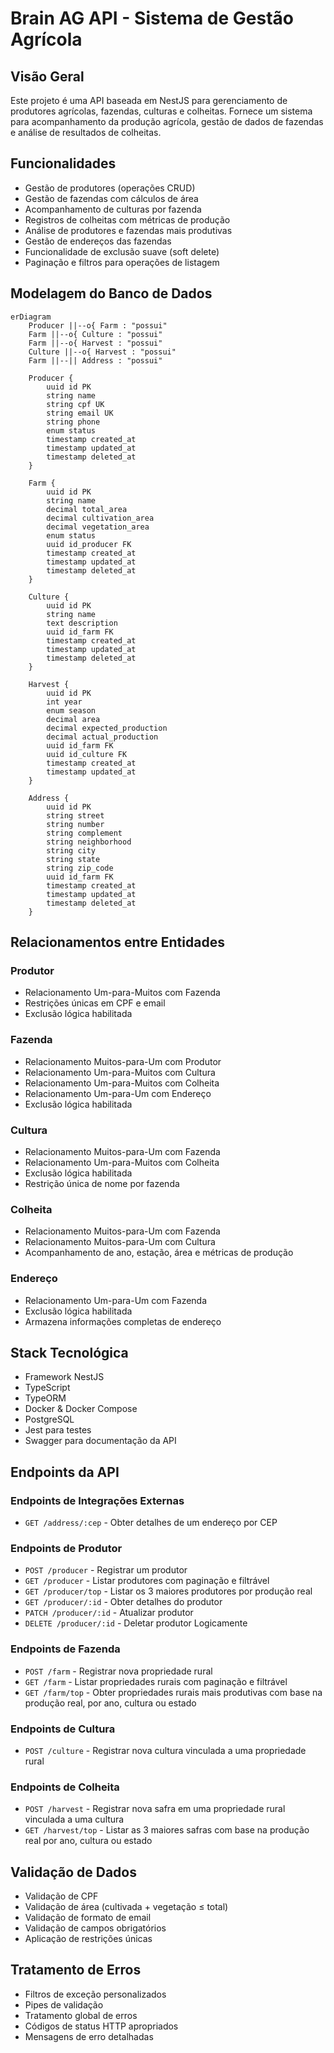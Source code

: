 # Brain AG API - Sistema de Gestão Agrícola

## Visão Geral

Este projeto é uma API baseada em NestJS para gerenciamento de produtores agrícolas, fazendas, culturas e colheitas. Fornece um sistema para acompanhamento da produção agrícola, gestão de dados de fazendas e análise de resultados de colheitas.

## Funcionalidades

- Gestão de produtores (operações CRUD)
- Gestão de fazendas com cálculos de área
- Acompanhamento de culturas por fazenda
- Registros de colheitas com métricas de produção
- Análise de produtores e fazendas mais produtivas
- Gestão de endereços das fazendas
- Funcionalidade de exclusão suave (soft delete)
- Paginação e filtros para operações de listagem

## Modelagem do Banco de Dados

```mermaid
erDiagram
    Producer ||--o{ Farm : "possui"
    Farm ||--o{ Culture : "possui"
    Farm ||--o{ Harvest : "possui"
    Culture ||--o{ Harvest : "possui"
    Farm ||--|| Address : "possui"

    Producer {
        uuid id PK
        string name
        string cpf UK
        string email UK
        string phone
        enum status
        timestamp created_at
        timestamp updated_at
        timestamp deleted_at
    }

    Farm {
        uuid id PK
        string name
        decimal total_area
        decimal cultivation_area
        decimal vegetation_area
        enum status
        uuid id_producer FK
        timestamp created_at
        timestamp updated_at
        timestamp deleted_at
    }

    Culture {
        uuid id PK
        string name
        text description
        uuid id_farm FK
        timestamp created_at
        timestamp updated_at
        timestamp deleted_at
    }

    Harvest {
        uuid id PK
        int year
        enum season
        decimal area
        decimal expected_production
        decimal actual_production
        uuid id_farm FK
        uuid id_culture FK
        timestamp created_at
        timestamp updated_at
    }

    Address {
        uuid id PK
        string street
        string number
        string complement
        string neighborhood
        string city
        string state
        string zip_code
        uuid id_farm FK
        timestamp created_at
        timestamp updated_at
        timestamp deleted_at
    }
```

## Relacionamentos entre Entidades

### Produtor

- Relacionamento Um-para-Muitos com Fazenda
- Restrições únicas em CPF e email
- Exclusão lógica habilitada

### Fazenda

- Relacionamento Muitos-para-Um com Produtor
- Relacionamento Um-para-Muitos com Cultura
- Relacionamento Um-para-Muitos com Colheita
- Relacionamento Um-para-Um com Endereço
- Exclusão lógica habilitada

### Cultura

- Relacionamento Muitos-para-Um com Fazenda
- Relacionamento Um-para-Muitos com Colheita
- Exclusão lógica habilitada
- Restrição única de nome por fazenda

### Colheita

- Relacionamento Muitos-para-Um com Fazenda
- Relacionamento Muitos-para-Um com Cultura
- Acompanhamento de ano, estação, área e métricas de produção

### Endereço

- Relacionamento Um-para-Um com Fazenda
- Exclusão lógica habilitada
- Armazena informações completas de endereço

## Stack Tecnológica

- Framework NestJS
- TypeScript
- TypeORM
- Docker & Docker Compose
- PostgreSQL
- Jest para testes
- Swagger para documentação da API

## Endpoints da API

### Endpoints de Integrações Externas

- `GET /address/:cep` - Obter detalhes de um endereço por CEP

### Endpoints de Produtor

- `POST /producer` - Registrar um produtor
- `GET /producer` - Listar produtores com paginação e filtrável
- `GET /producer/top` - Listar os 3 maiores produtores por produção real
- `GET /producer/:id` - Obter detalhes do produtor
- `PATCH /producer/:id` - Atualizar produtor
- `DELETE /producer/:id` - Deletar produtor Logicamente

### Endpoints de Fazenda

- `POST /farm` - Registrar nova propriedade rural
- `GET /farm` - Listar propriedades rurais com paginação e filtrável
- `GET /farm/top` - Obter propriedades rurais mais produtivas com base na produção real, por ano, cultura ou estado

### Endpoints de Cultura

- `POST /culture` - Registrar nova cultura vinculada a uma propriedade rural

### Endpoints de Colheita

- `POST /harvest` - Registrar nova safra em uma propriedade rural vinculada a uma cultura
- `GET /harvest/top` - Listar as 3 maiores safras com base na produção real por ano, cultura ou estado

## Validação de Dados

- Validação de CPF
- Validação de área (cultivada + vegetação ≤ total)
- Validação de formato de email
- Validação de campos obrigatórios
- Aplicação de restrições únicas

## Tratamento de Erros

- Filtros de exceção personalizados
- Pipes de validação
- Tratamento global de erros
- Códigos de status HTTP apropriados
- Mensagens de erro detalhadas
